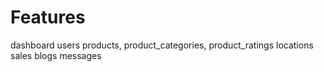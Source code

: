 # Features
dashboard
users
products, product_categories, product_ratings
locations
sales
blogs
messages
